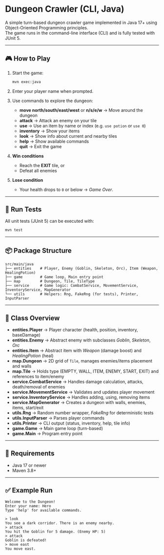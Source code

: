 # Dungeon Crawler (CLI, Java)

A simple turn-based dungeon crawler game implemented in Java 17+ using Object-Oriented Programming principles.  
The game runs in the command-line interface (CLI) and is fully tested with JUnit 5.

---

## 🎮 How to Play

1. Start the game:
   ```bash
   mvn exec:java
   ```

2. Enter your player name when prompted.

3. Use commands to explore the dungeon:
    - **move north/south/east/west** or **n/s/e/w** → Move around the dungeon
    - **attack** → Attack an enemy on your tile
    - **use <item>** → Use an item by name or index (e.g. `use potion` or `use 0`)
    - **inventory** → Show your items
    - **look** → Show info about current and nearby tiles
    - **help** → Show available commands
    - **quit** → Exit the game

4. **Win conditions**
    - Reach the **EXIT** tile, or
    - Defeat all enemies

5. **Lose condition**
    - Your health drops to `0` or below → *Game Over*.

---

## 🧪 Run Tests

All unit tests (JUnit 5) can be executed with:

```bash
mvn test
```

---

## 📦 Package Structure

```
src/main/java
├── entities    # Player, Enemy (Goblin, Skeleton, Orc), Item (Weapon, HealingPotion)
├── game        # Game loop, Main entry point
├── map         # Dungeon, Tile, TileType
├── service     # Game logic: CombatService, MovementService, InventoryService, MapGenerator
└── utils       # Helpers: Rng, FakeRng (for tests), Printer, InputParser
```

---

## 📄 Class Overview

- **entities.Player** → Player character (health, position, inventory, baseDamage)
- **entities.Enemy** → Abstract enemy with subclasses *Goblin*, *Skeleton*, *Orc*
- **entities.Item** → Abstract item with *Weapon* (damage boost) and *HealingPotion* (heal)
- **map.Dungeon** → 2D grid of `Tile`, manages enemies/items placement and walls
- **map.Tile** → Holds type (EMPTY, WALL, ITEM, ENEMY, START, EXIT) and references to item/enemy
- **service.CombatService** → Handles damage calculation, attacks, death/removal of enemies
- **service.MovementService** → Validates and updates player movement
- **service.InventoryService** → Handles adding, using, removing items
- **service.MapGenerator** → Creates a dungeon with walls, enemies, items, start/exit
- **utils.Rng** → Random number wrapper, *FakeRng* for deterministic tests
- **utils.InputParser** → Parses player commands
- **utils.Printer** → CLI output (status, inventory, help, tile info)
- **game.Game** → Main game loop (turn-based)
- **game.Main** → Program entry point

---

## 🚀 Requirements

- Java 17 or newer
- Maven 3.8+

---

## ✅ Example Run

```
Welcome to the Dungeon!
Enter your name: Hero
Type 'help' for available commands.

> look
You see a dark corridor. There is an enemy nearby.
> attack
You hit the Goblin for 5 damage. (Enemy HP: 5)
> attack
Goblin is defeated!
> move east
You move east.
```
